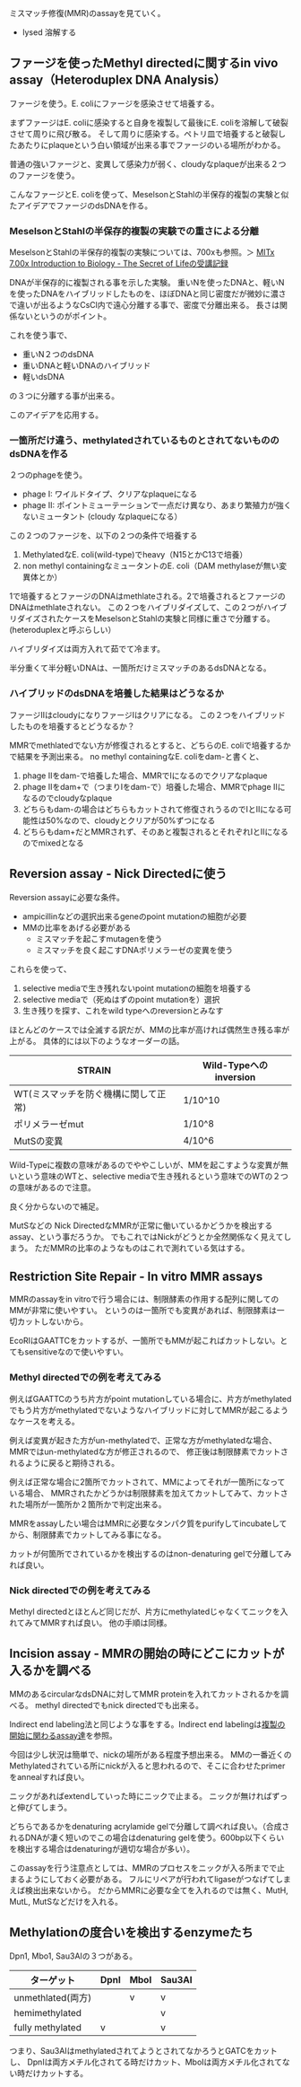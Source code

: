 ミスマッチ修復(MMR)のassayを見ていく。

- lysed 溶解する

## ファージを使ったMethyl directedに関するin vivo assay（Heteroduplex DNA Analysis）

ファージを使う。E. coliにファージを感染させて培養する。

まずファージはE. coliに感染すると自身を複製して最後にE. coliを溶解して破裂させて周りに飛び散る。
そして周りに感染する。ペトリ皿で培養すると破裂したあたりにplaqueという白い領域が出来る事でファージのいる場所がわかる。

普通の強いファージと、変異して感染力が弱く、cloudyなplaqueが出来る２つのファージを使う。

こんなファージとE. coliを使って、MeselsonとStahlの半保存的複製の実験と似たアイデアでファージのdsDNAを作る。

### MeselsonとStahlの半保存的複製の実験での重さによる分離

MeselsonとStahlの半保存的複製の実験については、700xも参照。＞ [MITx 7.00x Introduction to Biology - The Secret of Lifeの受講記録](https://karino2.github.io/2021/07/19/the_secret_of_life.html)

DNAが半保存的に複製される事を示した実験。
重いNを使ったDNAと、軽いNを使ったDNAをハイブリッドしたものを、ほぼDNAと同じ密度だが微妙に濃さで違いが出るようなCsCl内で遠心分離する事で、密度で分離出来る。
長さは関係ないというのがポイント。

これを使う事で、

- 重いN２つのdsDNA
- 重いDNAと軽いDNAのハイブリッド
- 軽いdsDNA

の３つに分離する事が出来る。

このアイデアを応用する。

### 一箇所だけ違う、methylatedされているものとされてないもののdsDNAを作る

２つのphageを使う。

- phage I: ワイルドタイプ、クリアなplaqueになる
- phage II: ポイントミューテーションで一点だけ異なり、あまり繁殖力が強くないミュータント (cloudy なplaqueになる）

この２つのファージを、以下の２つの条件で培養する

1. MethylatedなE. coli(wild-type)でheavy（N15とかC13で培養）
2. non methyl containingなミュータントのE. coli（DAM methylaseが無い変異体とか）

1で培養するとファージのDNAはmethlateされる。2で培養されるとファージのDNAはmethlateされない。
この２つをハイブリダイズして、この２つがハイブリダイズされたケースをMeselsonとStahlの実験と同様に重さで分離する。
(heteroduplexと呼ぶらしい）

ハイブリダイズは両方入れて茹でて冷ます。

半分重くて半分軽いDNAは、一箇所だけミスマッチのあるdsDNAとなる。

### ハイブリッドのdsDNAを培養した結果はどうなるか

ファージIIはcloudyになりファージIはクリアになる。
この２つをハイブリッドしたものを培養するとどうなるか？

MMRでmethlatedでない方が修復されるとすると、どちらのE. coliで培養するかで結果を予測出来る。
no methyl containingなE. coliをdam-と書くと、

1. phage IIをdam-で培養した場合、MMRでIになるのでクリアなplaque
2. phage IIをdam+で（つまりIをdam-で）培養した場合、MMRでphage IIになるのでcloudyなplaque
3. どちらもdam-の場合はどちらもカットされて修復されうるのでIとIIになる可能性は50%なので、cloudyとクリアが50%ずつになる
4. どちらもdam+だとMMRされず、そのあと複製されるとそれぞれIとIIになるのでmixedとなる

## Reversion assay - Nick Directedに使う

Reversion assayに必要な条件。

- ampicillinなどの選択出来るgeneのpoint mutationの細胞が必要
- MMの比率をあげる必要がある
   - ミスマッチを起こすmutagenを使う
   - ミスマッチを良く起こすDNAポリメラーゼの変異を使う

これらを使って、

1. selective mediaで生き残れないpoint mutationの細胞を培養する
2. selective mediaで（死ぬはずのpoint mutationを）選択
3. 生き残りを探す、これをwild typeへのreversionとみなす

ほとんどのケースでは全滅する訳だが、MMの比率が高ければ偶然生き残る率が上がる。
具体的には以下のようなオーダーの話。

| STRAIN | Wild-Typeへのinversion |
| ---- | ---- |
| WT(ミスマッチを防ぐ機構に関して正常) | 1/10^10 |
| ポリメラーゼmut | 1/10^8 |
| MutSの変異 | 4/10^6 |

Wild-Typeに複数の意味があるのでややこしいが、MMを起こすような変異が無いという意味のWTと、selective mediaで生き残れるという意味でのWTの２つの意味があるので注意。

良く分からないので補足。

MutSなどの Nick DirectedなMMRが正常に働いているかどうかを検出するassay、という事だろうか。
でもこれではNickがどうとか全然関係なく見えてしまう。
ただMMRの比率のようなものはこれで測れている気はする。

## Restriction Site Repair - In vitro MMR assays

MMRのassayをin vitroで行う場合には、制限酵素の作用する配列に関してのMMが非常に使いやすい。
というのは一箇所でも変異があれば、制限酵素は一切カットしないから。

EcoRIはGAATTCをカットするが、一箇所でもMMが起こればカットしない。とてもsensitiveなので使いやすい。

### Methyl directedでの例を考えてみる

例えばGAATTCのうち片方がpoint mutationしている場合に、片方がmethylatedでもう片方がmethylatedでないようなハイブリッドに対してMMRが起こるようなケースを考える。

例えば変異が起きた方がun-methylatedで、正常な方がmethylatedな場合、MMRではun-methylatedな方が修正されるので、
修正後は制限酵素でカットされるように戻ると期待される。

例えば正常な場合に2箇所でカットされて、MMによってそれが一箇所になっている場合、
MMRされたかどうかは制限酵素を加えてカットしてみて、カットされた場所が一箇所か２箇所かで判定出来る。

MMRをassayしたい場合はMMRに必要なタンパク質をpurifyしてincubateしてから、制限酵素でカットしてみる事になる。

カットが何箇所でされているかを検出するのはnon-denaturing gelで分離してみれば良い。

### Nick directedでの例を考えてみる

Methyl directedとほとんど同じだが、片方にmethylatedじゃなくてニックを入れてみてMMRすれば良い。
他の手順は同様。

## Incision assay - MMRの開始の時にどこにカットが入るかを調べる

MMのあるcircularなdsDNAに対してMMR proteinを入れてカットされるかを調べる。
methyl directedでもnick directedでも出来る。

Indirect end labeling法と同じような事をする。Indirect end labelingは[複製の開始に関わるassay達](複製の開始に関わるassay達.md)を参照。

今回は少し状況は簡単で、nickの場所がある程度予想出来る。
MMの一番近くのMethylatedされている所にnickが入ると思われるので、そこに合わせたprimerをannealすれば良い。

ニックがあればextendしていった時にニックで止まる。
ニックが無ければずっと伸びてしまう。

どちらであるかをdenaturing acrylamide gelで分離して調べれば良い。（合成されるDNAが凄く短いのでこの場合はdenaturing gelを使う。600bp以下くらいを検出する場合はdenaturingが適切な場合が多い）。

このassayを行う注意点としては、MMRのプロセスをニックが入る所までで止まるようにしておく必要がある。
フルにリペアが行われてligaseがつなげてしまえば検出出来ないから。
だからMMRに必要な全てを入れるのでは無く、MutH, MutL, MutSなどだけを入れる。

## Methylationの度合いを検出するenzymeたち

Dpn1, Mbo1, Sau3AIの３つがある。

| ターゲット | DpnI | MboI | Sau3AI |
| ---- | ---- | ---- | ---- |
| unmethlated(両方) |  | v | v |
| hemimethylated |  |  | v |
| fully methylated | v |  | v |

つまり、Sau3AIはmethylatedされてようとされてなかろうとGATCをカットし、
DpnIは両方メチル化されてる時だけカット、MboIは両方メチル化されてない時だけカットする。

